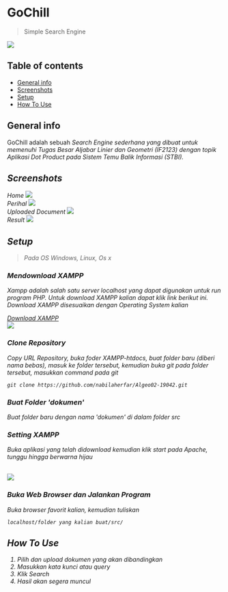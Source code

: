 # GoChill
> Simple Search Engine

<img src=https://github.com/nabilaherfar/Algeo02-19042/blob/main/src/Gochill.png /><br>
## Table of contents
* [General info](#general-info)
* [Screenshots](#screenshots)
* [Setup](#setup)
* [How To Use](#how-to-use)


## General info
GoChill adalah sebuah <i>Search Engine<i> sederhana yang dibuat untuk memenuhi Tugas Besar Aljabar Linier dan Geometri (IF2123) dengan topik Aplikasi Dot Product pada Sistem Temu Balik Informasi (STBI).

## Screenshots
Home
<img src=https://github.com/nabilaherfar/Algeo02-19042/blob/main/screenshot/Home.png /><br>
Perihal
<img src=https://github.com/nabilaherfar/Algeo02-19042/blob/main/screenshot/Perihal.png /><br>
Uploaded Document
<img src=https://github.com/nabilaherfar/Algeo02-19042/blob/main/screenshot/Uploaded_Document.png /><br>
Result
<img src=https://github.com/nabilaherfar/Algeo02-19042/blob/main/screenshot/Result.png /><br>
## Setup
>Pada OS Windows, Linux, Os x
### Mendownload XAMPP
<p>Xampp adalah salah satu server localhost yang dapat digunakan untuk run program PHP. Untuk download XAMPP kalian dapat klik link berikut ini. Download XAMPP disesuaikan dengan <i>Operating System<i> kalian<p>
<a href = "https://www.apachefriends.org/download.html">Download XAMPP</a><br>
<img src=https://github.com/nabilaherfar/Algeo02-19042/blob/main/screenshot/xampp-download.png />

### Clone Repository
<p><i>Copy<i> URL Repository, buka foder XAMPP-htdocs, buat folder baru (diberi nama bebas), masuk ke folder tersebut, kemudian buka git pada folder tersebut, masukkan <i>command<i> pada git<p>

`git clone https://github.com/nabilaherfar/Algeo02-19042.git`

### Buat Folder 'dokumen'
<p>Buat folder baru dengan nama 'dokumen' di dalam folder src<p> 

### Setting XAMPP
<p>Buka aplikasi yang telah didownload kemudian klik start pada Apache, tunggu  hingga berwarna hijau<p><br>
<img src=https://github.com/nabilaherfar/Algeo02-19042/blob/main/screenshot/setting-xampp.png />

### Buka Web Browser dan Jalankan Program
<p>Buka browser favorit kalian, kemudian tuliskan<p> 

`localhost/folder yang kalian buat/src/`

## How To Use
<ol>
    <li>Pilih dan upload dokumen yang akan dibandingkan</li>
    <li>Masukkan kata kunci atau query</li>
    <li>Klik Search</li>
    <li>Hasil akan segera muncul</li>
<ol>
